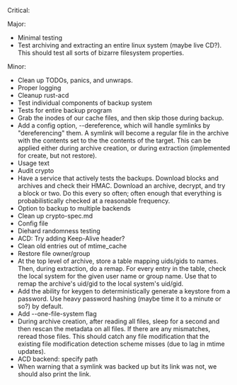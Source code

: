 Critical:

Major:
 * Minimal testing
 * Test archiving and extracting an entire linux system (maybe live CD?).  This should test all sorts of bizarre filesystem properties.

Minor:
 * Clean up TODOs, panics, and unwraps.
 * Proper logging
 * Cleanup rust-acd
 * Test individual components of backup system
 * Tests for entire backup program
 * Grab the inodes of our cache files, and then skip those during backup.
 * Add a config option, --dereference, which will handle symlinks by "dereferencing" them.  A symlink will become a regular file in the archive with the contents set to the the contents of the target.  This can be applied either during archive creation, or during extraction (implemented for create, but not restore).
 * Usage text
 * Audit crypto
 * Have a service that actively tests the backups.  Download blocks and archives and check their HMAC.  Download an archive, decrypt, and try a block or two.  Do this every so often; often enough that everything is probabilistically checked at a reasonable frequency.
 * Option to backup to multiple backends
 * Clean up crypto-spec.md
 * Config file
 * Diehard randomness testing
 * ACD: Try adding Keep-Alive header?
 * Clean old entries out of mtime_cache
 * Restore file owner/group
 * At the top level of archive, store a table mapping uids/gids to names.  Then, during extraction, do a remap.  For every entry in the table, check the local system for the given user name or group name.  Use that to remap the archive's uid/gid to the local system's uid/gid.
 * Add the ability for keygen to deterministically generate a keystore from a password.  Use heavy password hashing (maybe time it to a minute or so?) by default.
 * Add --one-file-system flag
 * During archive creation, after reading all files, sleep for a second and then rescan the metadata on all files.  If there are any mismatches, reread those files.  This should catch any file modification that the existing file modification detection scheme misses (due to lag in mtime updates).
 * ACD backend: specify path
 * When warning that a symlink was backed up but its link was not, we should also print the link.

